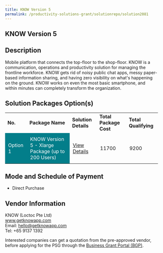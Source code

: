 ```yaml
---
title: KNOW Version 5
permalink: /productivity-solutions-grant/solutionrepo/solution2081
---
```


## KNOW Version 5

## Description

Mobile platform that connects the top-floor to the shop-floor. KNOW is a communication, operations and productivity solution for managing the frontline workforce. KNOW gets rid of noisy public chat apps, messy paper-based information sharing, and having zero visibility on what's happening on the ground. KNOW works on even the most basic smartphone, and within minutes can completely transform the organization. 

## Solution Packages Option(s)

<table>
<tr>
<td><b>No.</b></td>
<td><b>Package Name</b></td>
<td><b>Solution Details</b></td>
<td><b>Total Package Cost</b></td>
<td><b>Total Qualifying</b></td>
</tr>
<tr>
<td style='padding: 10px; background-color: #037E8A; color: #FFFFFF;'>Option 1</td>
<td style='padding: 10px; background-color: #037E8A; color: #FFFFFF;'>KNOW Version 5 - Xlarge Package (up to 200 Users)</td>
<td style='padding: 10px;'><a href='https://www.gobusiness.gov.sg/images/psg/Loctoc_Annex_3_wef_23_April_2020_Part_4.pdf' target='_blank'>View Details</a></td>
<td style='padding: 10px;'>11700</td>
<td style='padding: 10px;'>9200</td>
</tr>
</table>

## Mode and Schedule of Payment

 - Direct Purchase

## Vendor Information

 KNOW (Loctoc Pte Ltd)<br>www.getknowapp.com<br>Email: hello@getknowapp.com<br>Tel: +65 9137 1392

Interested companies can get a quotation from the pre-approved vendor, before applying for the PSG through the <a href='https://www.businessgrants.gov.sg/' target='_blank' rel='noopener'>Business Grant Portal (BGP)</a>.

<script src="/jquery/resize-tables.js"></script>
